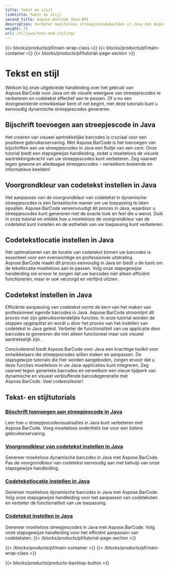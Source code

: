 ```yaml
---
title: Tekst en stijl
linktitle: Tekst en stijl
second_title: Aspose.BarCode Java-API
description: Verbeter moeiteloos streepjescodebeelden in Java met Aspose.BarCode. Leer hoe u ondertiteling kunt toevoegen voor een betere gebruikerservaring. Pas codetekst aan in dynamische barcodes.
weight: 25
url: /nl/java/text-and-styling/
---
```


{{< blocks/products/pf/main-wrap-class >}}
{{< blocks/products/pf/main-container >}}
{{< blocks/products/pf/tutorial-page-section >}}

# Tekst en stijl


Welkom bij onze uitgebreide handleiding over het gebruik van Aspose.BarCode voor Java om de visuele weergave van streepjescodes te verbeteren en codetekst effectief aan te passen. Of u nu een doorgewinterde ontwikkelaar bent of net begint, met deze tutorials kunt u eenvoudig dynamische streepjescodes genereren.

## Bijschrift toevoegen aan streepjescode in Java

Het creëren van visueel aantrekkelijke barcodes is cruciaal voor een positieve gebruikerservaring. Met Aspose.BarCode is het toevoegen van bijschriften aan uw streepjescodes in Java een fluitje van een cent. Onze tutorial biedt een stapsgewijze handleiding, zodat u moeiteloos de visuele aantrekkingskracht van uw streepjescodes kunt verbeteren. Zeg vaarwel tegen gewone en alledaagse streepjescodes – verwelkom boeiende en informatieve beelden!

## Voorgrondkleur van codetekst instellen in Java

Het aanpassen van de voorgrondkleur van codetekst in dynamische streepjescodes is een fantastische manier om uw toepassing te laten opvallen. Aspose.BarCode vereenvoudigt dit proces in Java, waardoor u streepjescodes kunt genereren met de exacte look en feel die u wenst. Duik in onze tutorial en ontdek hoe u moeiteloos de voorgrondkleur van de codetekst kunt instellen en de esthetiek van uw toepassing kunt verbeteren.

## Codetekstlocatie instellen in Java

Het optimaliseren van de locatie van codetekst binnen uw barcodes is essentieel voor een evenwichtige en professionele uitstraling. Aspose.BarCode maakt dit proces eenvoudig in Java en biedt u de tools om de tekstlocatie moeiteloos aan te passen. Volg onze stapsgewijze handleiding om ervoor te zorgen dat uw barcodes niet alleen efficiënt functioneren, maar er ook verzorgd en verfijnd uitzien.

## Codetekst instellen in Java

Efficiënte aanpassing van codetekst vormt de kern van het maken van professioneel ogende barcodes in Java. Aspose.BarCode stroomlijnt dit proces met zijn gebruiksvriendelijke functies. In onze tutorial worden de stappen opgesplitst en wordt u door het proces van het instellen van codetekst in Java geleid. Verbeter de functionaliteit van uw applicatie door barcodes te genereren die niet alleen functioneel maar ook visueel aantrekkelijk zijn.

Concluderend biedt Aspose.BarCode voor Java een krachtige toolkit voor ontwikkelaars die streepjescodes willen maken en aanpassen. De stapsgewijze tutorials die hier worden aangeboden, zorgen ervoor dat u deze functies moeiteloos in uw Java-applicaties kunt integreren. Zeg vaarwel tegen generieke barcodes en verwelkom een nieuw tijdperk van dynamische en visueel verbluffende barcodegeneratie met Aspose.BarCode. Veel codeerplezier!

## Tekst- en stijltutorials
### [Bijschrift toevoegen aan streepjescode in Java](./adding-caption-barcode/)
Leer hoe u streepjescodevisualisaties in Java kunt verbeteren met Aspose.BarCode. Voeg moeiteloos ondertitels toe voor een betere gebruikerservaring.
### [Voorgrondkleur van codetekst instellen in Java](./setting-code-text-foreground-color/)
Genereer moeiteloos dynamische barcodes in Java met Aspose.BarCode. Pas de voorgrondkleur van codetekst eenvoudig aan met behulp van onze stapsgewijze handleiding.
### [Codetekstlocatie instellen in Java](./setting-code-text-location/)
Genereer moeiteloos dynamische barcodes in Java met Aspose.BarCode. Volg onze stapsgewijze handleiding voor het aanpassen van codeteksten en verbeter de functionaliteit van uw toepassing.
### [Codetekst instellen in Java](./setting-code-text/)
Genereer moeiteloos streepjescodes in Java met Aspose.BarCode. Volg onze stapsgewijze handleiding voor het efficiënt aanpassen van codeteksten.
{{< /blocks/products/pf/tutorial-page-section >}}

{{< /blocks/products/pf/main-container >}}
{{< /blocks/products/pf/main-wrap-class >}}

{{< blocks/products/products-backtop-button >}}

